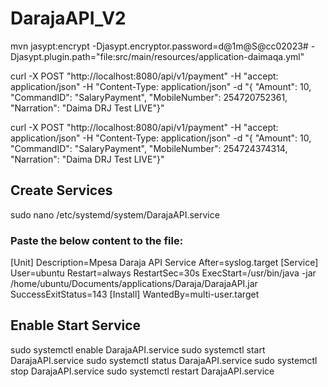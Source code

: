 # DarajaAPI_V2

mvn jasypt:encrypt -Djasypt.encryptor.password=d@1m@S@cc02023# -Djasypt.plugin.path="file:src/main/resources/application-daimaqa.yml"

curl -X POST "http://localhost:8080/api/v1/payment" -H "accept: application/json" -H "Content-Type: application/json" -d "{ \"Amount\": 10, \"CommandID\": \"SalaryPayment\", \"MobileNumber\": 254720752361, \"Narration\": \"Daima DRJ Test LIVE\"}"

curl -X POST "http://localhost:8080/api/v1/payment" -H "accept: application/json" -H "Content-Type: application/json" -d "{ \"Amount\": 10, \"CommandID\": \"SalaryPayment\", \"MobileNumber\": 254724374314, \"Narration\": \"Daima DRJ Test LIVE\"}"


## Create Services
sudo nano /etc/systemd/system/DarajaAPI.service
### Paste the below content to the file:
[Unit]
Description=Mpesa Daraja API Service
After=syslog.target
[Service]
User=ubuntu
Restart=always
RestartSec=30s
ExecStart=/usr/bin/java -jar /home/ubuntu/Documents/applications/Daraja/DarajaAPI.jar SuccessExitStatus=143
[Install]
WantedBy=multi-user.target


## Enable Start Service
sudo systemctl enable DarajaAPI.service
sudo systemctl start DarajaAPI.service
sudo systemctl status DarajaAPI.service
sudo systemctl stop DarajaAPI.service
sudo systemctl restart DarajaAPI.service

